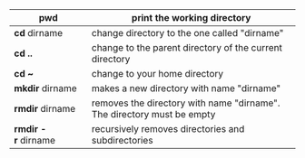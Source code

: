 |**pwd**|print the working directory|
|---|---|
|**cd** dirname|change directory to the one called "dirname"|
|**cd ..**|change to the parent directory of the current directory|
|**cd ~**|change to your home directory|
|**mkdir** dirname|makes a new directory with name "dirname"|
|**rmdir** dirname|removes the directory with name "dirname". The directory must be empty|
|**rmdir -r** dirname|recursively removes directories and subdirectories|